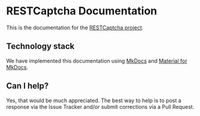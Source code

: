 # RESTCaptcha Documentation

This is the documentation for the [RESTCaptcha project](https://github.com/openpotato/restcaptcha).

## Technology stack

We have implemented this documentation using [MkDocs](https://www.mkdocs.org) and [Material for MkDocs](https://squidfunk.github.io/mkdocs-material).

## Can I help?

Yes, that would be much appreciated. The best way to help is to post a response via the Issue Tracker and/or submit corrections via a Pull Request.
